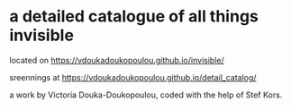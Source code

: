 # a detailed catalogue of all things invisible 

located on https://vdoukadoukopoulou.github.io/invisible/

sreennings at https://vdoukadoukopoulou.github.io/detail_catalog/


a work by Victoria Douka-Doukopoulou, coded with the help of Stef Kors.